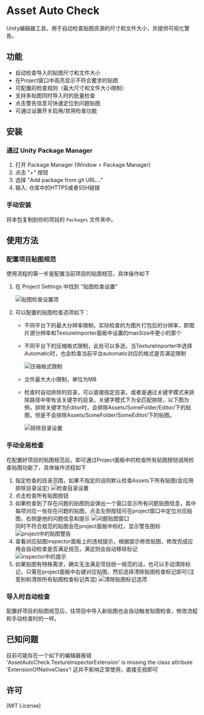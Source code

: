 # Asset Auto Check

Unity编辑器工具，用于自动检查贴图资源的尺寸和文件大小，并提供可视化警告。

## 功能

- 自动检查导入的贴图尺寸和文件大小
- 在Project窗口中高亮显示不符合要求的贴图
- 可配置的检查规则（最大尺寸和文件大小限制）
- 支持多贴图同时导入时的批量检查
- 点击警告信息可快速定位到问题贴图
- 可通过设置开关启用/禁用检查功能

## 安装

### 通过 Unity Package Manager

1. 打开 Package Manager (Window > Package Manager)
2. 点击 "+" 按钮
3. 选择 "Add package from git URL..."
4. 输入: 仓库中的HTTPS或者SSH链接

### 手动安装

将本包复制到你的项目的 `Packages` 文件夹中。

## 使用方法
### 配置项目贴图规范

使用流程的第一步是配置当前项目的贴图规范，具体操作如下

1. 在 Project Settings 中找到 "贴图检查设置"

   ![贴图检查设置项](https://github.com/user-attachments/assets/ca604fe6-8dbf-45fb-954d-c921c5cab0ff)

2. 可以配置的贴图检查选项如下：
   - 不同平台下的最大分辨率限制，实际检查的为图片打包后的分辨率，即图片源分辨率和TextureImporter面板中设置的maxSize中更小的那个
   - 不同平台下的压缩格式限制，此处可以多选，当TextureImporter中选择Automatic时，也会检查当前平台automatic对应的格式是否满足限制

      ![压缩格式限制](https://github.com/user-attachments/assets/73a96786-c5ea-4dde-bbaa-a50e823ae151)

   - 文件最大大小限制，单位为MB
   - 检查时自动排除的目录，可以直接指定目录，或者是通过关键字模式来排除路径中带有该关键字的目录。关键字模式下为全匹配排除，以下图为例，排除关键字为Editor时，会排除Assets/SomeFolder/Editor/下的贴图，但是不会排除Assets/SomeFolder/SomeEditor/下的贴图。

      ![排除目录设置](https://github.com/user-attachments/assets/a854608f-ea75-477e-ba43-135fbe87b662)

### 手动全局检查
在配置好项目的贴图规范后，即可通过Project面板中的检查所有贴图按钮调用检查贴图功能了，具体操作流程如下
1. 指定检查的目录范围，如果不指定的话则默认检查Assets下所有贴图(会应用排除目录设定)
   ![检查目录设置](https://github.com/user-attachments/assets/a8c59be5-9d1e-4209-be18-c196a39d5da0)
2. 点击检查所有贴图按钮
3. 如果检查到了存在问题的贴图则会弹出一个窗口显示所有问题贴图信息，其中每项对应一张存在问题的贴图，点击左侧按钮可在project窗口中定位对应贴图，右侧是他的问题信息和提示
   ![问题贴图窗口](https://github.com/user-attachments/assets/5610fb0a-ad2f-4ac6-a75e-5b2c1f664991)  
   同时不符合规范的贴图会在project面板中标红，显示警告图标  
   ![project中的贴图警告](https://github.com/user-attachments/assets/5fb49c58-4470-4c83-968c-6145e4650ecb)
4. 查看对应贴图inspector面板上的违规提示，根据提示修改贴图，修改完成应用会自动检查是否满足规范，满足则会自动移除标记  
   ![inspector中的提示](https://github.com/user-attachments/assets/99204495-5c9c-47c3-be83-5b1ca13188e6)
5. 如果贴图有特殊需求，确实无法满足项目统一规范的话，也可以手动清除标记，只需在project面板中右键对应贴图，然后选择清除贴图检查标记即可(注意别和清除所有贴图检查标记弄混)
   ![清除贴图标记选项](https://github.com/user-attachments/assets/ed637acb-53b5-4253-bcab-47f40ed0a495)

### 导入时自动检查
配置好项目的贴图规范后，往项目中导入新贴图也会自动触发贴图检查，修改流程和手动检查时的一样。

## 已知问题
目前可能存在一个如下的编辑器报错
'AssetAutoCheck.TextureInspectorExtension' is missing the class attribute 'ExtensionOfNativeClass'!
这并不影响正常使用，直接无视即可

## 许可

[MIT License] 